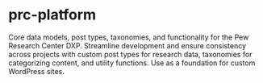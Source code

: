 # prc-platform
Core data models, post types, taxonomies, and functionality for the Pew Research Center DXP. Streamline development and ensure consistency across projects with custom post types for research data, taxonomies for categorizing content, and utility functions. Use as a foundation for custom WordPress sites.
